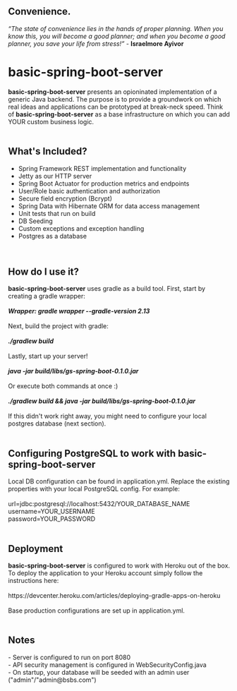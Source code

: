 <h2>Convenience.</h2>
<i>“The state of convenience lies in the hands of proper planning.
When you know this, you will become a good planner;
and when you become a good planner, you save your life from stress!”</i>
- <b>Israelmore Ayivor</b>
<br/>
<h1>basic-spring-boot-server</h1>
<b>basic-spring-boot-server</b> presents an opioninated implementation of
a generic Java backend. The purpose is to provide a groundwork on which real ideas
and applications can be prototyped at break-neck speed. Think of <b>basic-spring-boot-server</b>
as a base infrastructure on which you can add YOUR custom business logic.
<br/>
<br/>
<h2>What's Included?</h2>
<ul>
    <li>Spring Framework REST implementation and functionality</li>
    <li>Jetty as our HTTP server</li>
    <li>Spring Boot Actuator for production metrics and endpoints</li>
    <li>User/Role basic authentication and authorization</li>
    <li>Secure field encryption (Bcrypt)</li>
    <li>Spring Data with Hibernate ORM for data access management</li>
    <li>Unit tests that run on build</li>
    <li>DB Seeding</li>
    <li>Custom exceptions and exception handling</li>
    <li>Postgres as a database</li>
</ul>
<br/>
<h2>How do I use it?</h2>
<b>basic-spring-boot-server</b> uses gradle as a build tool. First, start by creating a gradle wrapper:<br/>
<br/><b><i>Wrapper: gradle wrapper --gradle-version 2.13</i></b>
<br/><br/>
Next, build the project with gradle:
<br/><br/>
<b><i>./gradlew build</i></b>
<br/><br/>
Lastly, start up your server!
<br/><br/>
<b><i>java -jar build/libs/gs-spring-boot-0.1.0.jar</i></b>
<br/><br/>
Or execute both commands at once :)
<br/><br/>
<b><i>./gradlew build && java -jar build/libs/gs-spring-boot-0.1.0.jar</i></b>
<br/><br/>
If this didn't work right away, you might need to configure your local postgres database (next section).
<br/><br/>
<h2>Configuring PostgreSQL to work with basic-spring-boot-server</h2>
Local DB configuration can be found in application.yml. Replace the existing properties with your local
PostgreSQL config. For example:<br/><br/>
url=jdbc:postgresql://localhost:5432/YOUR_DATABASE_NAME<br/>
username=YOUR_USERNAME<br/>
password=YOUR_PASSWORD
<br/><br/>
<h2>Deployment</h2>
<b>basic-spring-boot-server</b> is configured to work with Heroku out of the box.
To deploy the application to your Heroku account simply follow the instructions here:
<br/><br/>
https://devcenter.heroku.com/articles/deploying-gradle-apps-on-heroku
<br/><br/>
Base production configurations are set up in application.yml.
<br/></br/>
<h2>Notes</h2>
- Server is configured to run on port 8080<br/>
- API security management is configured in WebSecurityConfig.java<br/>
- On startup, your database will be seeded with an admin user ("admin"/"admin@bsbs.com")</br>